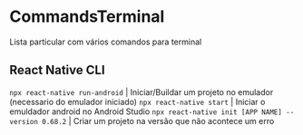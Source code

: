 # CommandsTerminal
Lista particular com vários comandos para terminal

<!--

`` | aa

-->

## React Native CLI
`npx react-native run-android` | Iniciar/Buildar um projeto no emulador (necessario do emulador iniciado)
`npx react-native start` | Iniciar o emuldador android no Android Studio
`npx react-native init [APP NAME] --version 0.68.2` | Criar um projeto na versão que não acontece um erro
